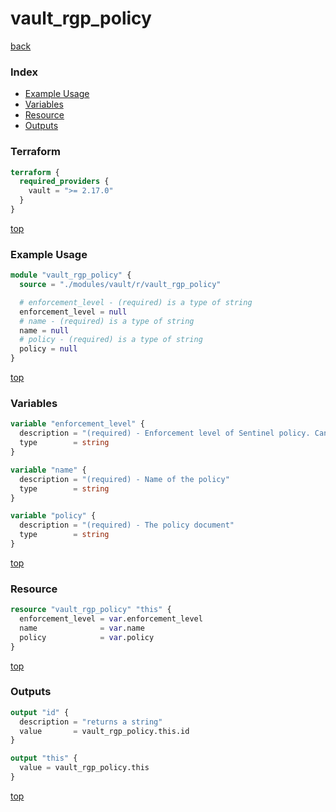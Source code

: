 # vault_rgp_policy

[back](../vault.md)

### Index

- [Example Usage](#example-usage)
- [Variables](#variables)
- [Resource](#resource)
- [Outputs](#outputs)

### Terraform

```terraform
terraform {
  required_providers {
    vault = ">= 2.17.0"
  }
}
```

[top](#index)

### Example Usage

```terraform
module "vault_rgp_policy" {
  source = "./modules/vault/r/vault_rgp_policy"

  # enforcement_level - (required) is a type of string
  enforcement_level = null
  # name - (required) is a type of string
  name = null
  # policy - (required) is a type of string
  policy = null
}
```

[top](#index)

### Variables

```terraform
variable "enforcement_level" {
  description = "(required) - Enforcement level of Sentinel policy. Can be one of: 'advisory', 'soft-mandatory' or 'hard-mandatory'"
  type        = string
}

variable "name" {
  description = "(required) - Name of the policy"
  type        = string
}

variable "policy" {
  description = "(required) - The policy document"
  type        = string
}
```

[top](#index)

### Resource

```terraform
resource "vault_rgp_policy" "this" {
  enforcement_level = var.enforcement_level
  name              = var.name
  policy            = var.policy
}
```

[top](#index)

### Outputs

```terraform
output "id" {
  description = "returns a string"
  value       = vault_rgp_policy.this.id
}

output "this" {
  value = vault_rgp_policy.this
}
```

[top](#index)